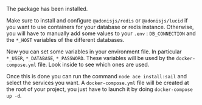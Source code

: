 The package has been installed.

Make sure to install and configure `@adonisjs/redis` or `@adonisjs/lucid` if you want to use containers for your database or redis instance.
Otherwise, you will have to manually add some values to your `.env` : `DB_CONNECTION` and the `*_HOST` variables of the different databases.

Now you can set some variables in your environment file. In particular `*_USER`, `*_DATABASE`, `*_PASSWORD`. These variables will be used by the `docker-compose.yml` file. Look inside to see which ones are used.

Once this is done you can run the command `node ace install:sail` and select the services you want. A `docker-compose.yml` file will be created at the root of your project, you just have to launch it by doing `docker-compose up -d`.
